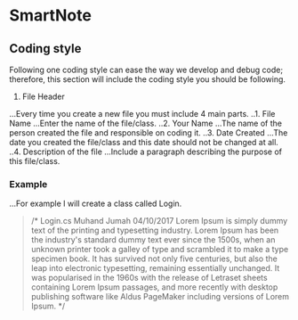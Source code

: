 # SmartNote
## Coding style
Following one coding style can ease the way we develop and debug code; therefore, this section will include the coding style you should be following.
1. File Header

...Every time you create a new file you must include 4 main parts.
..1. File Name
...Enter the name of the file/class.
..2. Your Name
...The name of the person created the file and responsible on coding it.
..3. Date Created
...The date you created the file/class and this date should not be changed at all.
..4. Description of the file
...Include a paragraph describing the purpose of this file/class.
### Example
...For example I will create a class called Login.
> /*
>						  Login.cs
>						Muhand Jumah
>						 04/10/2017
> Lorem Ipsum is simply dummy text of the printing and typesetting industry. Lorem Ipsum has been the industry's standard dummy text ever since the 1500s, when an unknown printer took a galley of type and scrambled it to make a type specimen book. It has survived not only five centuries, but also the leap into electronic typesetting, remaining essentially unchanged. It was popularised in the 1960s with the release of Letraset sheets containing Lorem Ipsum passages, and more recently with desktop publishing software like Aldus PageMaker including versions of Lorem Ipsum.
> */